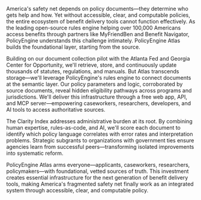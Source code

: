 America's safety net depends on policy documents—they determine who gets help and how. Yet without accessible, clear, and computable policies, the entire ecosystem of benefit delivery tools cannot function effectively. As the leading open-source rules engine helping over 100,000 Americans access benefits through partners like MyFriendBen and Benefit Navigator, PolicyEngine understands this challenge intimately. PolicyEngine Atlas builds the foundational layer, starting from the source.

Building on our document collection pilot with the Atlanta Fed and Georgia Center for Opportunity, we'll retrieve, store, and continuously update thousands of statutes, regulations, and manuals. But Atlas transcends storage—we'll leverage PolicyEngine's rules engine to connect documents at the semantic layer. Our policy parameters and logic, corroborated by source documents, reveal hidden eligibility pathways across programs and jurisdictions. We'll deliver this infrastructure through a free web app, API, and MCP server—empowering caseworkers, researchers, developers, and AI tools to access authoritative sources.

The Clarity Index addresses administrative burden at its root. By combining human expertise, rules-as-code, and AI, we'll score each document to identify which policy language correlates with error rates and interpretation problems. Strategic subgrants to organizations with government ties ensure agencies learn from successful peers—transforming isolated improvements into systematic reform.

PolicyEngine Atlas arms everyone—applicants, caseworkers, researchers, policymakers—with foundational, vetted sources of truth. This investment creates essential infrastructure for the next generation of benefit delivery tools, making America's fragmented safety net finally work as an integrated system through accessible, clear, and computable policy.